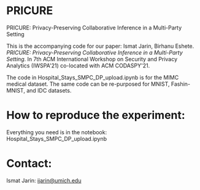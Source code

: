 # PRICURE
PRICURE: Privacy-Preserving Collaborative Inference in a Multi-Party Setting

This is the accompanying code for our paper: Ismat Jarin, Birhanu Eshete. *PRICURE: Privacy-Preserving Collaborative Inference in a Multi-Party Setting*. In 7th ACM International Workshop on Security and Privacy Analytics (IWSPA'21) co-located with ACM CODASPY'21.

The code in Hospital_Stays_SMPC_DP_upload.ipynb is for the MIMC medical dataset. The same code can be re-purposed for MNIST, Fashin-MNIST, and IDC datasets.

# How to reproduce the experiment:
Everything you need is in the notebook: Hospital_Stays_SMPC_DP_upload.ipynb

# Contact:
Ismat Jarin: ijarin@umich.edu

